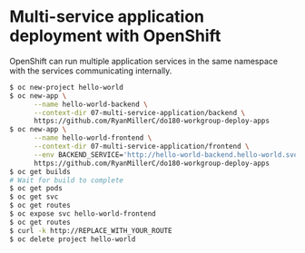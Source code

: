 # Multi-service application deployment with OpenShift

OpenShift can run multiple application services in the same namespace with the
services communicating internally.

```bash
$ oc new-project hello-world
$ oc new-app \
      --name hello-world-backend \
      --context-dir 07-multi-service-application/backend \
      https://github.com/RyanMillerC/do180-workgroup-deploy-apps
$ oc new-app \
      --name hello-world-frontend \
      --context-dir 07-multi-service-application/frontend \
      --env BACKEND_SERVICE='http://hello-world-backend.hello-world.svc.cluster.local:8080' \
      https://github.com/RyanMillerC/do180-workgroup-deploy-apps
$ oc get builds
# Wait for build to complete
$ oc get pods
$ oc get svc
$ oc get routes
$ oc expose svc hello-world-frontend
$ oc get routes
$ curl -k http://REPLACE_WITH_YOUR_ROUTE
$ oc delete project hello-world
```
